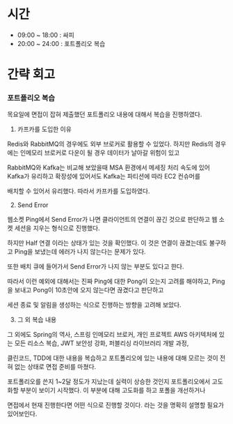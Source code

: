 # 시간

- 09:00 ~ 18:00 : 싸피
- 20:00 ~ 24:00 : 포트폴리오 복습

# 간략 회고

### 포트폴리오 복습

목요일에 면접이 잡혀 제출했던 포트폴리오 내용에 대해서 복습을 진행하였다.

1. 카프카를 도입한 이유

Redis와 RabbitMQ의 경우에도 외부 브로커로 활용할 수 있었다. 하지만 Redis의 경우에는 인메모리 브로커로 다운이 될 경우 데이터가 날아갈 위험이 있고

RabbitMQ와 Kafka는 비교해 보았을때 MSA 환경에서 메세징 처리 속도에 있어 Kafka가 유리하고 확장성에 있어서도 Kafka는 파티션에 따라 EC2 컨슈머를

배치할 수 있어서 유리했다. 따라서 카프카를 도입하였다.

2. Send Error

웹소켓 Ping에서 Send Error가 나면 클라이언트의 연결이 끊긴 것으로 판단하고 웹 소켓 세션을 지우는 형식으로 진행했다.

하지만 Half 연결 이라는 상태가 있는 것을 확인했다. 이 것은 연결이 끊겼는데도 불구하고 Ping을 보냈는데 에러가 나지 않는다는 문제가 있다.

또한 배치 큐에 들어가서 Send Error가 나지 않는 부분도 있다고 한다.

따라서 이런 예외에 대해서는 진짜 Ping에 대한 Pong이 오는지 고려를 해야하고, Ping을 보내고 Pong이 10초안에 오지 않는다면 끊겼다고 판단하고 

세션 종료 및 알림을 생성하는 식으로 진행하는 방향을 고려해 보았다.

3. 그 외 복습 내용

그 외에도 Spring의 역사, 스프링 인메모리 브로커, 개인 프로젝트 AWS 아키텍처에 있는 모든 리소스 복습, JWT 보안성 강화, 퍼블리싱 라이브러리 개발 과정,

클린코드, TDD에 대한 내용을 복습하고 포트폴리오에 있는 내용에 대해 모르는 것이 전혀 없는 상태로 면접 준비를 마쳤다.

포트폴리오를 쓴지 1~2달 정도가 지났는데 실력이 상승한 것인지 포트폴리오에서 고도화할 부분이 보이기 시작했다. 이 부분에 대해 고도화를 하고 포폴을 개선하거나

면접에서 현재 진행한다면 어떤 식으로 진행할 것이다. 라는 것을 명확히 설명할 필요가 있어보인다.